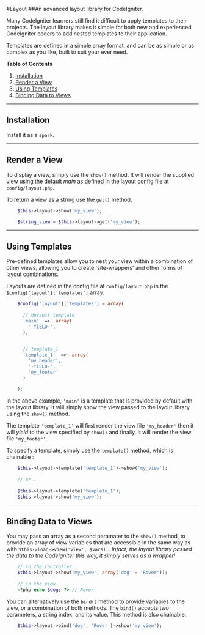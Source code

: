 #Layout
##An advanced layout library for CodeIgniter.

Many CodeIgniter learners still find it difficult to apply templates to their projects. The layout library makes it simple for both new and experienced CodeIgniter coders to add nested templates to their application.

Templates are defined in a simple array format, and can be as simple or as complex as you like, built to suit your ever need.

**Table of Contents** 

1.  [Installation](#installation)
2.  [Render a View](#render)
3.  [Using Templates](#templates)
4.  [Binding Data to Views](#bindings)

***

<a name="installation"></a>
## Installation

Install it as a `spark`.

***

<a name="render"></a>
## Render a View

To display a view, simply use the `show()` method. It will render the supplied view using the default *main* as defined in the layout config file at `config/layout.php`.

To return a view as a string use the `get()` method.

```php
    $this->layout->show('my_view');

    $string_view = $this->layout->get('my_view');
```

***

<a name="templates"></a>
## Using Templates

Pre-defined templates allow you to nest your view within a combination of other views, allowing you to create 'site-wrappers' and other forms of layout combinations.

Layouts are defined in the config file at `config/layout.php` in the `$config['layout']['templates']` array.

```php
    $config['layout']['templates'] = array(
    
      // default template
      'main'  =>  array(
        '-YIELD-',
      ),
    
    
      // template_1
      'template_1'  =>  array(
        'my_header',
        '-YIELD-',
        'my_footer'
      )  
    
    );
```    

In the above example, `'main'` is a template that is provided by default with the layout library, it will simply show the view passed to the layout library using the `show()` method.

The template `'template_1'` will first render the view file `'my_header'` then it will *yield* to the view specified by `show()` and finally, it will render the view file `'my_footer'`.

To specify a template, simply use the `template()` method, which is chainable :

```php
    $this->layout->template('template_1')->show('my_view');
    
    // or..
    
    $this->layout->template('template_1');
    $this->layout->show('my_view');
```    

***

<a name="bindings"></a>
## Binding Data to Views

You may pass an array as a second paramater to the `show()` method, to provide an array of view variables that are accessible in the same way as with `$this->load->view('view', $vars);`. *Infact, the layout library passed the data to the CodeIgniter this way, it simply serves as a wrapper!*

```php
    // in the controller..
    $this->layout->show('my_view', array('dog' = 'Rover'));
    
    // in the view
    <?php echo $dog; ?> // Rover
```    

You can alternatively use the `bind()` method to provide variables to the view, or a combination of both methods. The `bind()` accepts two parameters, a string index, and its value. This method is also chainable.

```php
    $this->layout->bind('dog', 'Rover')->show('my_view');
```
